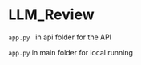 # LLM_Review

```app.py ``` in api folder for the API

```app.py``` in main folder for local running
